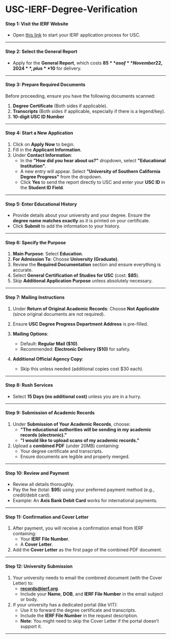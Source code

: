 # USC-IERF-Degree-Verification

#### **Step 1: Visit the IERF Website**
- Open [this link](https://ierf.org/uni-evaluation/usc/) to start your IERF application process for USC.

---

#### **Step 2: Select the General Report**
- Apply for the **General Report**, which costs **$85** as of **November 22, 2024**, plus **$10** for delivery.

---

#### **Step 3: Prepare Required Documents**
Before proceeding, ensure you have the following documents scanned:
1. **Degree Certificate** (Both sides if applicable).
2. **Transcripts** (Both sides if applicable, especially if there is a legend/key).
3. **10-digit USC ID Number**

---

#### **Step 4: Start a New Application**
1. Click on **Apply Now** to begin.
2. Fill in the **Applicant Information**.
3. Under **Contact Information**:
   - In the **"How did you hear about us?"** dropdown, select **"Educational Institution"**.
   - A new entry will appear. Select **"University of Southern California Degree Progress"** from the dropdown.
   - Click **Yes** to send the report directly to USC and enter your **USC ID** in the **Student ID Field**.

---

#### **Step 5: Enter Educational History**
- Provide details about your university and your degree. Ensure the **degree name matches exactly** as it is printed on your certificate.
- Click **Submit** to add the information to your history.

---

#### **Step 6: Specify the Purpose**
1. **Main Purpose**: Select **Education**.
2. **For Admission To**: Choose **University (Graduate)**.
3. Review the **Required Documentation** section and ensure everything is accurate.
4. Select **General Certification of Studies for USC** (cost: **$85**).
5. Skip **Additional Application Purpose** unless absolutely necessary.

---

#### **Step 7: Mailing Instructions**
1. Under **Return of Original Academic Records**: Choose **Not Applicable** (since original documents are not required).
2. Ensure **USC Degree Progress Department Address** is pre-filled.
3. **Mailing Options**: 
   - Default: **Regular Mail ($10)**.
   - Recommended: **Electronic Delivery ($10)** for safety.

4. **Additional Official Agency Copy**:
   - Skip this unless needed (additional copies cost $30 each).

---

#### **Step 8: Rush Services**
- Select **15 Days (no additional cost)** unless you are in a hurry.

---

#### **Step 9: Submission of Academic Records**
1. Under **Submission of Your Academic Records**, choose:
   - **"The educational authorities will be sending in my academic records (electronic)."**
   - **"I would like to upload scans of my academic records."**
2. Upload a **combined PDF** (under 20MB) containing:
   - Your degree certificate and transcripts.
   - Ensure documents are legible and properly merged.

---

#### **Step 10: Review and Payment**
- Review all details thoroughly.
- Pay the fee (total: **$95**) using your preferred payment method (e.g., credit/debit card). 
- Example: An **Axis Bank Debit Card** works for international payments.

---

#### **Step 11: Confirmation and Cover Letter**
1. After payment, you will receive a confirmation email from IERF containing:
   - Your **IERF File Number**.
   - A **Cover Letter**.
2. Add the **Cover Letter** as the first page of the combined PDF document.

---

#### **Step 12: University Submission**
1. Your university needs to email the combined document (with the Cover Letter) to:
   - **records@ierf.org**.
   - Include your **Name**, **DOB**, and **IERF File Number** in the email subject or body.
2. If your university has a dedicated portal (like VIT):
   - Use it to forward the degree certificate and transcripts.
   - Include the **IERF File Number** in the request description.
   - **Note**: You might need to skip the Cover Letter if the portal doesn’t support it.

---
